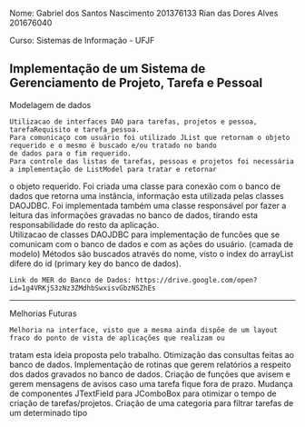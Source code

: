 Nome: Gabriel dos Santos Nascimento 201376133
      Rian das Dores Alves 201676040

Curso: Sistemas de Informação - UFJF

Implementação de um Sistema de Gerenciamento de Projeto, Tarefa e Pessoal
------------------------------------------------------------------------------------------------------------------------------
Modelagem de dados

    Utilizacao de interfaces DAO para tarefas, projetos e pessoa, tarefaRequisito e tarefa_pessoa.
    Para comunicaço com usuário foi utilizado JList que retornam o objeto requerido e o mesmo é buscado e/ou tratado no bando 
    de dados para o fim requerido.
    Para controle das listas de tarefas, pessoas e projetos foi necessária a implementação de ListModel para tratar e retornar
o objeto requerido.
    Foi criada uma classe para conexão com o banco de dados que retorna uma instância, informação esta utilizada pelas classes
DAOJDBC.
    Foi implementada também uma classe responsável por fazer a leitura das informações gravadas no banco de dados, tirando esta
responsabilidade do resto da aplicação.    
    Utilizacao de classes DAOJDBC para implementação de funcões que se comunicam com o banco de dados e com as ações 
    do usuário. (camada de modelo)
    Métodos são buscados através do nome, visto o index do arrayList difere do id (primary key do banco de dados).
    
    Link do MER do Banco de Dados: https://drive.google.com/open?id=1g4VRKjS3zNz3ZMdhbSwxisvGbzNSZhEs
    
------------------------------------------------------------------------------------------------------------------------------    
 
 Melhorias Futuras
 
    Melhoria na interface, visto que a mesma ainda dispõe de um layout fraco do ponto de vista de aplicações que realizam ou 
tratam esta ideia proposta pelo trabalho.
    Otimização das consultas feitas ao banco de dados.
    Implementação de rotinas que gerem relatórios a respeito dos dados gravados no banco de dados.
    Criação de funções que avisem e gerem mensagens de avisos caso uma tarefa fique fora de prazo.
    Mudança de componentes JTextField para JComboBox para otimizar o tempo de criação de tarefas/projetos.
    Criação de uma categoria para filtrar tarefas de um determinado tipo
    
    
    
      
